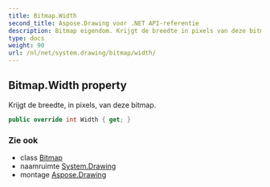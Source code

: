 ```yaml
---
title: Bitmap.Width
second_title: Aspose.Drawing voor .NET API-referentie
description: Bitmap eigendom. Krijgt de breedte in pixels van deze bitmap.
type: docs
weight: 90
url: /nl/net/system.drawing/bitmap/width/
---
```

## Bitmap.Width property

Krijgt de breedte, in pixels, van deze bitmap.

```csharp
public override int Width { get; }
```

### Zie ook

* class [Bitmap](../)
* naamruimte [System.Drawing](../../bitmap/)
* montage [Aspose.Drawing](../../../)


